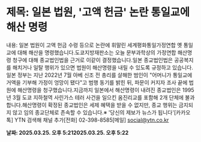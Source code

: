# **제목: 일본 법원, '고액 헌금' 논란 통일교에 해산 명령**

  내용: 일본 법원이 고액 헌금 수령 등으로 논란에 휘말린 세계평화통일가정연합 옛 통일교에 대해 해산을 명령했습니다.도쿄지방재판소는 오늘 문부과학상의 가정연합 해산명령 청구에 대해 종교법인법을 근거로 이같이 결정했습니다.일본 종교법인법은 공공복지를 해치거나 일탈 행위가 있으면 법원이 해산명령을 내릴 수 있도록 규정하고 있습니다.일본 정부는 지난 2022년 7월 아베 신조 전 총리를 살해한 범인이 "어머니가 통일교에 거액을 기부해 가정이 엉망이 됐다"고 범행 동기를 밝힌 뒤, 파문이 커지자 조사 끝에 법원에 해산명령을 청구했습니다.지금까지 일본에서 해산명령이 내려진 종교법인은 1995년 3월 도쿄 지하철역 사린가스 테러 사건을 일으킨 옴진리교를 포함해 2개 단체에 불과합니다.해산명령이 확정된 종교법인은 세제 혜택을 받을 수 없지만, 종교 행위는 금지되지 않고 임의 종교단체로 존속할 수 있습니다.※ '당신의 제보가 뉴스가 됩니다'[카카오톡] YTN 검색해 채널 추가[전화] 02-398-8585[메일] social@ytn.co.kr

  **날짜: 2025.03.25. 오후 5:212025.03.25. 오후 5:22**